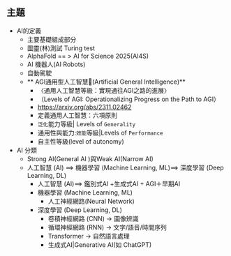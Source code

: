 ## 主題
- AI的定義
  - 主要基礎組成部分
  - 圖靈(林)測試 Turing test
  - AlphaFold == > AI for Science 2025(AI4S)
  - AI 機器人(AI Robots)
  - 自動駕駛
  - ** AGI通用型人工智慧(Artificial General Intelligence)**
    - 〈通用人工智慧等級：實現通往AGI之路的進展〉
    - （Levels of AGI: Operationalizing Progress on the Path to AGI）
    - https://arxiv.org/abs/2311.02462
    - 定義通用人工智慧：六項原則
    - `泛化`能力等級| Levels of `Generality`
    - 通用性與能力:`效能`等級|Levels of `Performance`
    - 自主性等級(level of autonomy)
- AI 分類
  - Strong AI(General AI )與Weak AI(Narrow AI)
  - 人工智慧 (AI) ==> 機器學習 (Machine Learning, ML)==> 深度學習 (Deep Learning, DL) 
    - 人工智慧 (AI)==> 鑑別式AI  +生成式AI + AGI＋早期AI
    - 機器學習 (Machine Learning, ML)
      - 人工神經網路(Neural Network) 
    - 深度學習 (Deep Learning, DL) 
      - 卷積神經網路 (CNN) → 圖像辨識
      - 循環神經網路 (RNN) → 文字/語音/時間序列
      - Transformer → 自然語言處理
      - 生成式AI|Generative AI(如 ChatGPT)























